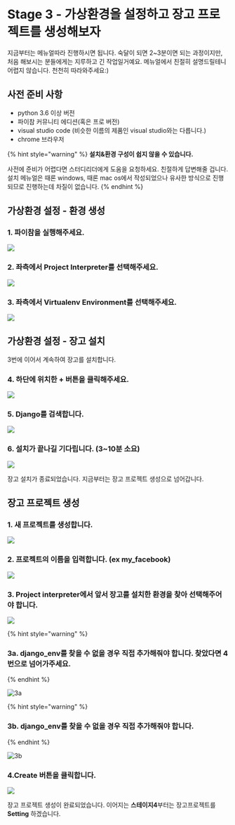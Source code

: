 # Stage 3 - 가상환경을 설정하고 장고 프로젝트를 생성해보자

지금부터는 메뉴얼따라 진행하시면 됩니다. 숙달이 되면 2~3분이면 되는 과정이지만, 처음 해보시는 분들에게는 지루하고 긴 작업일거예요. 메뉴얼에서 친절히 설명드릴테니 어렵지 않습니다. 천천히 따라와주세요:\)

## 사전 준비 사항

* python 3.6 이상 버전
* 파이참 커뮤니티 에디션\(혹은 프로 버전\)
* visual studio code \(비슷한 이름의 제품인 visual studio와는 다릅니다.\)
* chrome 브라우저

{% hint style="warning" %}
**설치&환경 구성이 쉽지 않을 수 있습니다.**

사전에 준비가 어렵다면 스터디리더에게 도움을 요청하세요. 친절하게 답변해줄 겁니다. 설치 메뉴얼은 때론 windows, 때론 mac os에서 작성되었으나 유사한 방식으로 진행되므로 진행하는데 차질이 없습니다.
{% endhint %}

## 가상환경 설정 - 환경 생성

### 1. 파이참을 실행해주세요.

![](../.gitbook/assets/image-113.png)

### 2. 좌측에서 Project Interpreter를 선택해주세요.

![](../.gitbook/assets/image-74.png)

### 3. 좌측에서 Virtualenv Environment를 선택해주세요.

![](../.gitbook/assets/image-237.png)

## 가상환경 설정 - 장고 설치

3번에 이어서 계속하여 장고를 설치합니다.

### 4. 하단에 위치한 + 버튼을 클릭해주세요.

![](../.gitbook/assets/image-181.png)

### 5. Django를 검색합니다.

![](../.gitbook/assets/image-42.png)

### 6. 설치가 끝나길 기다립니다. \(3~10분 소요\)

![](../.gitbook/assets/image-234.png)

장고 설치가 종료되었습니다. 지금부터는 장고 프로젝트 생성으로 넘어갑니다.

## 장고 프로젝트 생성

### 1. 새 프로젝트를 생성합니다.

![](../.gitbook/assets/image-200.png)

### 2. 프로젝트의 이름을 입력합니다. \(ex my\_facebook\)

![](../.gitbook/assets/image-83.png)

### 3. Project interpreter에서 앞서 장고를 설치한 환경을 찾아 선택해주어야 합니다.

![](../.gitbook/assets/image-108.png)

{% hint style="warning" %}
### 3a. django\_env를 찾을 수 없을 경우 직접 추가해줘야 합니다. 찾았다면 4번으로 넘어가주세요.
{% endhint %}

![3a](../.gitbook/assets/image-276.png)

{% hint style="warning" %}
### 3b. django\_env를 찾을 수 없을 경우 직접 추가해줘야 합니다.
{% endhint %}

![3b](../.gitbook/assets/image-208.png)

### 4.Create 버튼을 클릭합니다.

![](../.gitbook/assets/image-35.png)

장고 프로젝트 생성이 완료되었습니다. 이어지는 **스테이지4**부터는 장고프로젝트를 **Setting** 하겠습니다.


